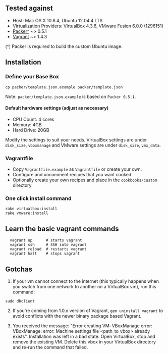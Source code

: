 ## Tested against

* Host: Mac OS X 10.8.4, Ubuntu 12.04.4 LTS
* Virtualization Providers: VirtualBox 4.3.6, VMware Fusion 6.0.0 (1296151)
* [Packer^](http://www.packer.io/downloads.html) ~> 0.5.1
* [Vagrant](http://downloads.vagrantup.com/) ~> 1.4.3

(^) Packer is required to build the custom Ubuntu image.

## Installation

### Define your Base Box

```
cp packer/template.json.example packer/template.json
```

Note: `packer/template.json.example` is based on `Packer 0.5.1`.

#### Default hardware settings (adjust as necessary)

  * CPU Count: 4 cores
  * Memory: 4GB
  * Hard Drive: 20GB

  Modify the settings to suit your needs. VirtualBox settings are under `disk_size`, `vboxmanage` and VMware settings are under `disk_size`, `vmx_data`.

### Vagrantfile

  * Copy `Vagrantfile.example` as `Vagrantfile` or create your own.
  * Configure and uncomment recipes that you want cooked.
  * Optionally create your own recipes and place in the `cookbooks/custom` directory

### One click install command

```
rake virtualbox:install
rake vmware:install
```

## Learn the basic vagrant commands

```
  vagrant up      # starts vagrant
  vagrant ssh     # SSH into vagrant
  vagrant reload  # restarts vagrant
  vagrant halt    # stops vagrant
```

## Gotchas

1. If your vm cannot connect to the internet (this typically happens when you switch from one network to another on a VirtualBox vm), run this command:

```
sudo dhclient
```

2. If you're coming from 1.0.x version of Vagrant, `gem uninstall vagrant` to avoid conflicts with the newer binary package based Vagrant.

3. You received the message: "Error creating VM: VBoxManage error: VBoxManage: error: Machine settings file <path_to_vbox> already exists". Installation was left in a bad state. Open VirtualBox, stop and remove the existing VM. Delete this vbox in your VirtualBox directory and re-run the command that failed.

